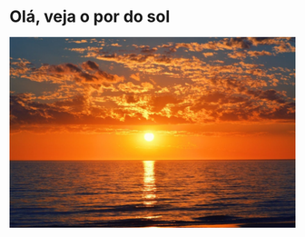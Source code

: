  # Olá, veja o por do sol

![como-se-escreve-por-do-sol](https://github.com/COAB1/repositorio-novo/blob/master/como-se-escreve-por-do-sol.jpg)